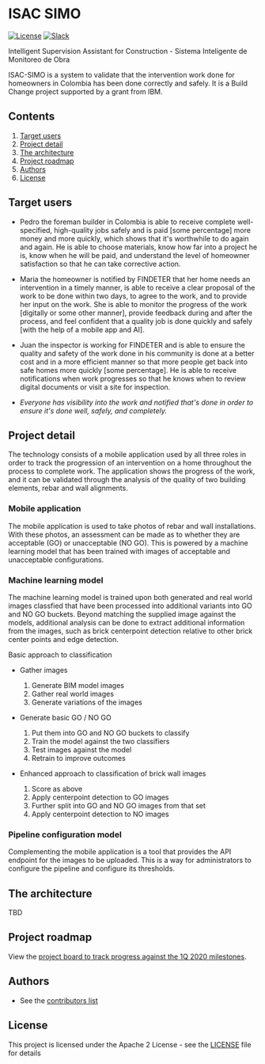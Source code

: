 # ISAC SIMO

[![License](https://img.shields.io/badge/License-Apache2-blue.svg)](https://www.apache.org/licenses/LICENSE-2.0) [![Slack](https://img.shields.io/badge/Join-Slack-blue)](https://join.slack.com/t/code-and-response/shared_invite/enQtNzkyMDUyODg1NDU5LTdkZDhmMjJkMWI1MDk1ODc2YTc2OTEwZTI4MGI3NDI0NmZmNTg0Zjg5NTVmYzNiNTYzNzRiM2JkZjYzOWIwMWE)

Intelligent Supervision Assistant for Construction - Sistema Inteligente de Monitoreo de Obra

ISAC-SIMO is a system to validate that the intervention work done for homeowners in Colombia has been done correctly and safely. It is a Build Change project supported by a grant from IBM. 

## Contents

1. [Target users](#target-users)
1. [Project detail](#demo-video)
1. [The architecture](#the-architecture)
1. [Project roadmap](#project-roadmap)
1. [Authors](#authors)
1. [License](#license)

## Target users
* Pedro the foreman builder in Colombia is able to receive complete well-specified, high-quality jobs safely and is paid [some percentage] more money and more quickly, which shows that it's worthwhile to do again and again. He is able to choose materials, know how far into a project he is, know when he will be paid, and understand the level of homeowner satisfaction so that he can take corrective action.

* Maria the homeowner is notified by FINDETER that her home needs an intervention in a timely manner, is able to receive a clear proposal of the work to be done within two days, to agree to the work, and to provide her input on the work. She is able to monitor the progress of the work [digitally or some other manner], provide feedback during and after the process, and feel confident that a quality job is done quickly and safely [with the help of a mobile app and AI].

* Juan the inspector is working for FINDETER and is able to ensure the quality and safety of the work done in his community is done at a better cost and in a more efficient manner so that more people get back into safe homes more quickly [some percentage]. He is able to receive notifications when work progresses so that he knows when to review digital documents or visit a site for inspection.

* _Everyone has visibility into the work and notified that's done in order to ensure it's done well, safely, and completely._

## Project detail
The technology consists of a mobile application used by all three roles in order to track the progression of an intervention on a home throughout the process to complete work. The application shows the progress of the work, and it can be validated through the analysis of the quality of two building elements, rebar and wall alignments.

### Mobile application
The mobile application is used to take photos of rebar and wall installations. With these photos, an assessment can be made as to whether they are acceptable (GO) or unacceptable (NO GO). This is powered by a machine learning model that has been trained with images of acceptable and unacceptable configurations.

### Machine learning model
The machine learning model is trained upon both generated and real world images classfied that have been processed into additional variants into GO and NO GO buckets. Beyond matching the supplied image against the models, additional analysis can be done to extract additional information from the images, such as brick centerpoint detection relative to other brick center points and edge detection.

Basic approach to classification

- Gather images
   1. Generate BIM model images
   1. Gather real world images
   1. Generate variations of the images

- Generate basic GO / NO GO
   1. Put them into GO and NO GO buckets to classify
   1. Train the model against the two classifiers
   1. Test images against the model
   1. Retrain to improve outcomes

- Enhanced approach to classification of brick wall images
   1. Score as above
   1. Apply centerpoint detection to GO images
   1. Further split into GO and NO GO images from that set
   1. Apply centerpoint detection to NO images

### Pipeline configuration model
Complementing the mobile application is a tool that provides the API endpoint for the images to be uploaded. This is a way for administrators to configure the pipeline and configure its thresholds.

## The architecture
TBD

## Project roadmap

View the [project board to track progress against the 1Q 2020 milestones](https://github.com/Code-and-Response/ISAC-SIMO/projects/2).

## Authors

* See the [contributors list](https://github.com/Code-and-Response/ISAC-SIMO/graphs/contributors)

## License

This project is licensed under the Apache 2 License - see the [LICENSE](LICENSE) file for details

